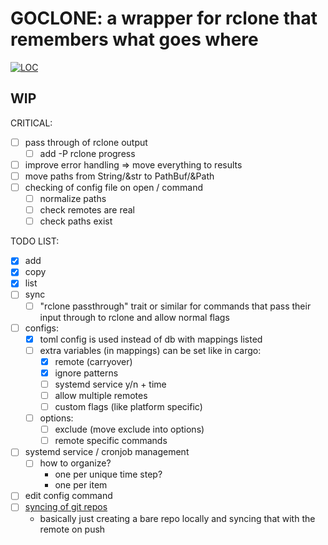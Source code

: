 # GOCLONE: a wrapper for rclone that remembers what goes where

[![LOC](https://tokei.rs/b1/github/probably-neb/goclone?category=lines)](https://github.com/probably-neb/goclone)

## WIP

CRITICAL:

- [ ] pass through of rclone output
  - [ ] add -P rclone progress
- [ ] improve error handling => move everything to results
- [ ] move paths from String/&str to PathBuf/&Path
- [ ] checking of config file on open / command
  - [ ] normalize paths
  - [ ] check remotes are real
  - [ ] check paths exist

TODO LIST:

- [x] add
- [x] copy
- [x] list
- [ ] sync
  - [ ] "rclone passthrough" trait or similar for
        commands that pass their input through to rclone
        and allow normal flags
- [ ] configs:
  - [x] toml config is used instead of db with mappings listed
  - [ ] extra variables (in mappings) can be set like in cargo:
    - [x] remote (carryover)
    - [x] ignore patterns
    - [ ] systemd service y/n + time
    - [ ] allow multiple remotes
    - [ ] custom flags (like platform specific)
  - [ ] options:
    - [ ] exclude (move exclude into options)
    - [ ] remote specific commands
- [ ] systemd service / cronjob management
  - [ ] how to organize?
    - one per unique time step?
    - one per item
- [ ] edit config command
- [ ] [syncing of git repos](https://www.sobyte.net/post/2021-12/using-dropbox-as-git-remote-rep/)
  - basically just creating a bare repo locally and
    syncing that with the remote on push
